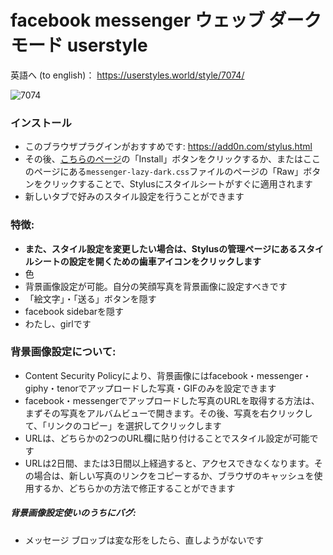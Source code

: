 # facebook messenger ウェッブ ダークモード userstyle
英語へ (to english)： https://userstyles.world/style/7074/

![7074](https://userstyles.world/preview/7074/7.webp)

### インストール
- このブラウザプラグインがおすすめです: https://add0n.com/stylus.html
- その後、[こちらのページ](https://userstyles.world/style/7074/)の「Install」ボタンをクリックするか、またはここのページにある`messenger-lazy-dark.css`ファイルのページの「Raw」ボタンをクリックすることで、Stylusにスタイルシートがすぐに適用されます
- 新しいタブで好みのスタイル設定を行うことができます

### 特徴:
- **また、スタイル設定を変更したい場合は、Stylusの管理ページにあるスタイルシートの設定を開くための歯車アイコンをクリックします**
- 色
- 背景画像設定が可能。自分の笑顔写真を背景画像に設定すべきです
- 「絵文字」・「送る」ボタンを隠す
- facebook sidebarを隠す
- わたし、girlです

### 背景画像設定について:
- Content Security Policyにより、背景画像にはfacebook・messenger・giphy・tenorでアップロードした写真・GIFのみを設定できます
- facebook・messengerでアップロードした写真のURLを取得する方法は、まずその写真をアルバムビューで開きます。その後、写真を右クリックして、「リンクのコピー」を選択してクリックします
- URLは、どちらかの2つのURL欄に貼り付けることでスタイル設定が可能です
- URLは2日間、または3日間以上経過すると、アクセスできなくなります。その場合は、新しい写真のリンクをコピーするか、ブラウザのキャッシュを使用するか、どちらかの方法で修正することができます

##### 背景画像設定使いのうちにバグ:
 - メッセージ ブロッブは変な形をしたら、直しようがないです

